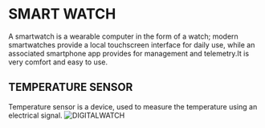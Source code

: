 # SMART WATCH
 A smartwatch is a wearable computer in the form of a watch; modern smartwatches provide a local touchscreen interface for daily use, while an associated smartphone app provides for management and telemetry.It is very comfort and easy to use.
 
## TEMPERATURE SENSOR 
 Temperature sensor is a device, used to measure the temperature using an electrical signal.
![DIGITALWATCH](https://user-images.githubusercontent.com/98824204/154840560-3b1de079-cbfc-40c6-bb88-d6066c7913a0.png)
